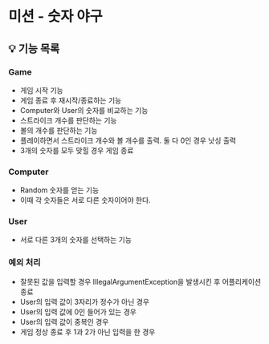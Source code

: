 # 미션 - 숫자 야구

## 💡 기능 목록

### Game
- 게임 시작 기능
- 게임 종료 후 재시작/종료하는 기능
- Computer와 User의 숫자를 비교하는 기능
 - 스트라이크 개수를 판단하는 기능
 - 볼의 개수를 판단하는 기능
 - 플레이하면서 스트라이크 개수와 볼 개수를 출력. 둘 다 0인 경우 낫싱 출력
 - 3개의 숫자를 모두 맞힐 경우 게임 종료

### Computer
- Random 숫자를 얻는 기능
- 이때 각 숫자들은 서로 다른 숫자이어야 한다.

### User
- 서로 다른 3개의 숫자를 선택하는 기능

### 예외 처리
- 잘못된 값을 입력할 경우 IllegalArgumentException을 발생시킨 후 어플리케이션 종료
- User의 입력 값이 3자리가 정수가 아닌 경우
- User의 입력 값에 0인 들어가 있는 경우
- User의 입력 값이 중복인 경우
- 게임 정상 종료 후 1과 2가 아닌 입력을 한 경우
